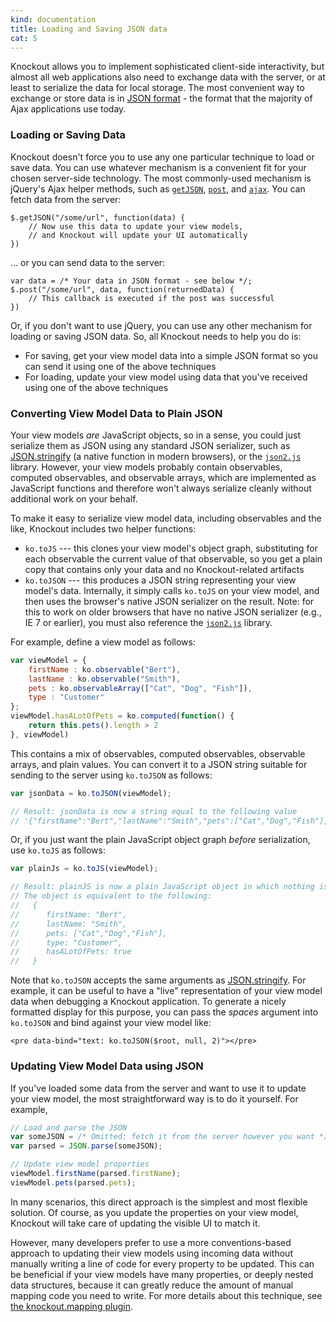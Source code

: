 ```yaml
---
kind: documentation
title: Loading and Saving JSON data
cat: 5
---
```


Knockout allows you to implement sophisticated client-side interactivity, but almost all web applications also need to exchange data with the server, or at least to serialize the data for local storage. The most convenient way to exchange or store data is in [JSON format](http://json.org/) - the format that the majority of Ajax applications use today.

### Loading or Saving Data

Knockout doesn't force you to use any one particular technique to load or save data. You can use whatever mechanism is a convenient fit for your chosen server-side technology. The most commonly-used mechanism is jQuery's Ajax helper methods, such as [`getJSON`](http://api.jquery.com/jQuery.getJSON/), [`post`](http://api.jquery.com/jQuery.post/), and [`ajax`](http://api.jquery.com/jQuery.ajax/). You can fetch data from the server:

    $.getJSON("/some/url", function(data) {
    	// Now use this data to update your view models,
    	// and Knockout will update your UI automatically
    })

... or you can send data to the server:

	var data = /* Your data in JSON format - see below */;
	$.post("/some/url", data, function(returnedData) {
		// This callback is executed if the post was successful
	})

Or, if you don't want to use jQuery, you can use any other mechanism for loading or saving JSON data. So, all Knockout needs to help you do is:

 * For saving, get your view model data into a simple JSON format so you can send it using one of the above techniques
 * For loading, update your view model using data that you've received using one of the above techniques

### Converting View Model Data to Plain JSON

Your view models *are* JavaScript objects, so in a sense, you could just serialize them as JSON using any standard JSON serializer, such as [JSON.stringify](https://developer.mozilla.org/en-US/docs/JavaScript/Reference/Global_Objects/JSON/stringify) (a native function in modern browsers), or the [`json2.js`](https://github.com/douglascrockford/JSON-js/blob/master/json2.js) library. However, your view models probably contain observables, computed observables, and observable arrays, which are implemented as JavaScript functions and therefore won't always serialize cleanly without additional work on your behalf.

To make it easy to serialize view model data, including observables and the like, Knockout includes two helper functions:

 * `ko.toJS` --- this clones your view model's object graph, substituting for each observable the current value of that observable, so you get a plain copy that contains only your data and no Knockout-related artifacts
 * `ko.toJSON` --- this produces a JSON string representing your view model's data. Internally, it simply calls `ko.toJS` on your view model, and then uses the browser's native JSON serializer on the result. Note: for this to work on older browsers that have no native JSON serializer (e.g., IE 7 or earlier), you must also reference the [`json2.js`](https://github.com/douglascrockford/JSON-js/blob/master/json2.js) library.

For example, define a view model as follows:

```javascript
var viewModel = {
    firstName : ko.observable("Bert"),
    lastName : ko.observable("Smith"),
    pets : ko.observableArray(["Cat", "Dog", "Fish"]),
    type : "Customer"
};
viewModel.hasALotOfPets = ko.computed(function() {
    return this.pets().length > 2
}, viewModel)
```

This contains a mix of observables, computed observables, observable arrays, and plain values. You can convert it to a JSON string suitable for sending to the server using `ko.toJSON` as follows:

```javascript
var jsonData = ko.toJSON(viewModel);

// Result: jsonData is now a string equal to the following value
// '{"firstName":"Bert","lastName":"Smith","pets":["Cat","Dog","Fish"],"type":"Customer","hasALotOfPets":true}'
```

Or, if you just want the plain JavaScript object graph *before* serialization, use `ko.toJS` as follows:

```javascript
var plainJs = ko.toJS(viewModel);

// Result: plainJS is now a plain JavaScript object in which nothing is observable. It's just data.
// The object is equivalent to the following:
//   {
//      firstName: "Bert",
//      lastName: "Smith",
//      pets: ["Cat","Dog","Fish"],
//      type: "Customer",
//      hasALotOfPets: true
//   }
```

Note that `ko.toJSON` accepts the same arguments as [JSON.stringify](https://developer.mozilla.org/en-US/docs/JavaScript/Reference/Global_Objects/JSON/stringify). For example, it can be useful to have a "live" representation of your view model data when debugging a Knockout application. To generate a nicely formatted display for this purpose, you can pass the *spaces* argument into `ko.toJSON` and bind against your view model like:

    <pre data-bind="text: ko.toJSON($root, null, 2)"></pre>


### Updating View Model Data using JSON

If you've loaded some data from the server and want to use it to update your view model, the most straightforward way is to do it yourself. For example,

```javascript
// Load and parse the JSON
var someJSON = /* Omitted: fetch it from the server however you want */;
var parsed = JSON.parse(someJSON);

// Update view model properties
viewModel.firstName(parsed.firstName);
viewModel.pets(parsed.pets);
```

In many scenarios, this direct approach is the simplest and most flexible solution. Of course, as you update the properties on your view model, Knockout will take care of updating the visible UI to match it.

However, many developers prefer to use a more conventions-based approach to updating their view models using incoming data without manually writing a line of code for every property to be updated. This can be beneficial if your view models have many properties, or deeply nested data structures, because it can greatly reduce the amount of manual mapping code you need to write. For more details about this technique, see [the knockout.mapping plugin](#plugins-mapping).
